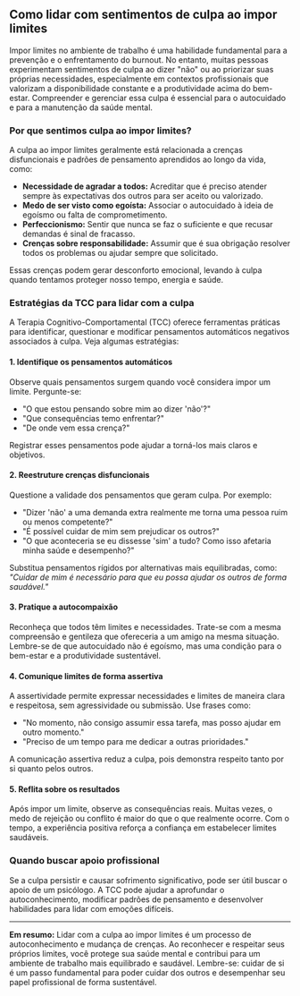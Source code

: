 
## Como lidar com sentimentos de culpa ao impor limites

Impor limites no ambiente de trabalho é uma habilidade fundamental para a prevenção e o enfrentamento do burnout. No entanto, muitas pessoas experimentam sentimentos de culpa ao dizer "não" ou ao priorizar suas próprias necessidades, especialmente em contextos profissionais que valorizam a disponibilidade constante e a produtividade acima do bem-estar. Compreender e gerenciar essa culpa é essencial para o autocuidado e para a manutenção da saúde mental.

### Por que sentimos culpa ao impor limites?

A culpa ao impor limites geralmente está relacionada a crenças disfuncionais e padrões de pensamento aprendidos ao longo da vida, como:

- **Necessidade de agradar a todos:** Acreditar que é preciso atender sempre às expectativas dos outros para ser aceito ou valorizado.
- **Medo de ser visto como egoísta:** Associar o autocuidado à ideia de egoísmo ou falta de comprometimento.
- **Perfeccionismo:** Sentir que nunca se faz o suficiente e que recusar demandas é sinal de fracasso.
- **Crenças sobre responsabilidade:** Assumir que é sua obrigação resolver todos os problemas ou ajudar sempre que solicitado.

Essas crenças podem gerar desconforto emocional, levando à culpa quando tentamos proteger nosso tempo, energia e saúde.

### Estratégias da TCC para lidar com a culpa

A Terapia Cognitivo-Comportamental (TCC) oferece ferramentas práticas para identificar, questionar e modificar pensamentos automáticos negativos associados à culpa. Veja algumas estratégias:

#### 1. **Identifique os pensamentos automáticos**

Observe quais pensamentos surgem quando você considera impor um limite. Pergunte-se:

- "O que estou pensando sobre mim ao dizer 'não'?"
- "Que consequências temo enfrentar?"
- "De onde vem essa crença?"

Registrar esses pensamentos pode ajudar a torná-los mais claros e objetivos.

#### 2. **Reestruture crenças disfuncionais**

Questione a validade dos pensamentos que geram culpa. Por exemplo:

- "Dizer 'não' a uma demanda extra realmente me torna uma pessoa ruim ou menos competente?"
- "É possível cuidar de mim sem prejudicar os outros?"
- "O que aconteceria se eu dissesse 'sim' a tudo? Como isso afetaria minha saúde e desempenho?"

Substitua pensamentos rígidos por alternativas mais equilibradas, como:  
*"Cuidar de mim é necessário para que eu possa ajudar os outros de forma saudável."*

#### 3. **Pratique a autocompaixão**

Reconheça que todos têm limites e necessidades. Trate-se com a mesma compreensão e gentileza que ofereceria a um amigo na mesma situação. Lembre-se de que autocuidado não é egoísmo, mas uma condição para o bem-estar e a produtividade sustentável.

#### 4. **Comunique limites de forma assertiva**

A assertividade permite expressar necessidades e limites de maneira clara e respeitosa, sem agressividade ou submissão. Use frases como:

- "No momento, não consigo assumir essa tarefa, mas posso ajudar em outro momento."
- "Preciso de um tempo para me dedicar a outras prioridades."

A comunicação assertiva reduz a culpa, pois demonstra respeito tanto por si quanto pelos outros.

#### 5. **Reflita sobre os resultados**

Após impor um limite, observe as consequências reais. Muitas vezes, o medo de rejeição ou conflito é maior do que o que realmente ocorre. Com o tempo, a experiência positiva reforça a confiança em estabelecer limites saudáveis.

### Quando buscar apoio profissional

Se a culpa persistir e causar sofrimento significativo, pode ser útil buscar o apoio de um psicólogo. A TCC pode ajudar a aprofundar o autoconhecimento, modificar padrões de pensamento e desenvolver habilidades para lidar com emoções difíceis.

---

**Em resumo:** Lidar com a culpa ao impor limites é um processo de autoconhecimento e mudança de crenças. Ao reconhecer e respeitar seus próprios limites, você protege sua saúde mental e contribui para um ambiente de trabalho mais equilibrado e saudável. Lembre-se: cuidar de si é um passo fundamental para poder cuidar dos outros e desempenhar seu papel profissional de forma sustentável.
```
